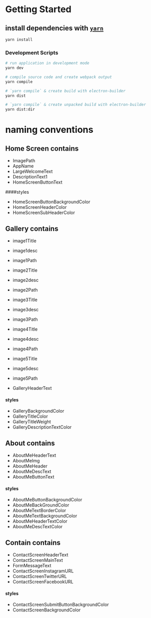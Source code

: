 # Getting Started

## install dependencies with [`yarn`](https://yarnpkg.com/en/)

```bash
yarn install
```

### Development Scripts

```bash
# run application in development mode
yarn dev

# compile source code and create webpack output
yarn compile

# `yarn compile` & create build with electron-builder
yarn dist

# `yarn compile` & create unpacked build with electron-builder
yarn dist:dir
```

# naming conventions

## Home Screen contains

  * ImagePath
  * AppName
  * LargeWelcomeText
  * DescriptionText1
  * HomeScreenButtonText

  ####styles
  * HomeScreenButtonBackgroundColor
  * HomeScreenHeaderColor
  * HomeScreenSubHeaderColor

## Gallery contains

  * image1Title
  * image1desc
  * image1Path

  * image2Title
  * image2desc
  * image2Path

  * image3Title
  * image3desc
  * image3Path

  * image4Title
  * image4desc
  * image4Path

  * image5Title
  * image5desc
  * image5Path

  * GalleryHeaderText

  #### styles

  * GalleryBackgroundColor
  * GalleryTitleColor
  * GalleryTitleWeight
  * GalleryDescriptionTextColor

## About contains

  * AboutMeHeaderText
  * AboutMeImg
  * AboutMeHeader
  * AboutMeDescText
  * AboutMeButtonText

  #### styles

  * AboutMeButtonBackgroundColor
  * AboutMeBackGroundColor
  * AboutMeTextBorderColor
  * AboutMeTextBackgroundColor
  * AboutMeHeaderTextColor
  * AboutMeDescTextColor

## Contain contains

  * ContactScreenHeaderText
  * ContactScreenMainText
  * FormMessageText
  * ContactScreenInstagramURL
  * ContactScreenTwitterURL
  * ContactScreenFacebookURL

  #### styles

  * ContactScreenSubmitButtonBackgroundColor
  * ContactScreenBackgroundColor


